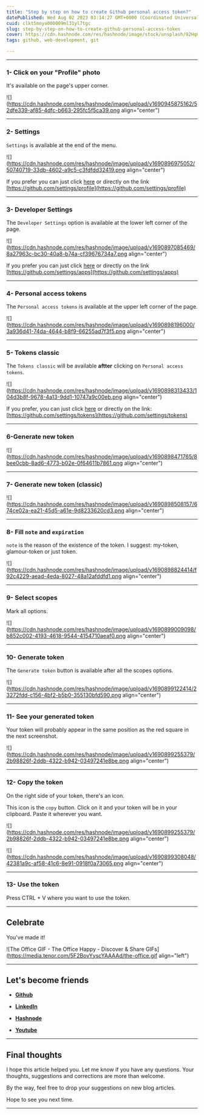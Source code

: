 ```yaml
---
title: "Step by step on how to create Github personal access token?"
datePublished: Wed Aug 02 2023 03:14:27 GMT+0000 (Coordinated Universal Time)
cuid: clkt5mnya000009ml31yl7tgc
slug: step-by-step-on-how-to-create-github-personal-access-token
cover: https://cdn.hashnode.com/res/hashnode/image/stock/unsplash/92HqQ0ZvKDA/upload/12c2e3cb7f9bce5c5f140cec7973c11f.jpeg
tags: github, web-development, git

---
```


---

### 1- Click on your "Profile" photo

It's available on the page's upper corner.

![](https://cdn.hashnode.com/res/hashnode/image/upload/v1690945875162/52dfe339-af85-4dfc-b663-295fc5f5ca39.png align="center")

---

### 2- Settings

`Settings` is available at the end of the menu.

![](https://cdn.hashnode.com/res/hashnode/image/upload/v1690896975052/50740719-33db-4602-a9c5-c3fdfdd32419.png align="center")

If you prefer you can just click [here](https://github.com/settings/profile) or directly on the link [https://github.com/settings/profile](https://github.com/settings/profile)

---

### 3- Developer Settings

The `Developer Settings` option is available at the lower left corner of the page.

![](https://cdn.hashnode.com/res/hashnode/image/upload/v1690897085469/8a27963c-bc30-40a8-b74a-cf39676734a7.png align="center")

If you prefer you can just click [here](https://github.com/settings/apps) or directly on the link [https://github.com/settings/apps](https://github.com/settings/apps)

---

### 4- Personal access tokens

The `Personal access tokens` is available at the upper left corner of the page.

![](https://cdn.hashnode.com/res/hashnode/image/upload/v1690898196000/3a936d41-74da-4644-b8f9-66255ad7f3f5.png align="center")

---

### 5- Tokens classic

The `Tokens classic` will be available **aftter** clicking on `Personal access tokens`.

![](https://cdn.hashnode.com/res/hashnode/image/upload/v1690898313433/104d3b8f-9678-4a13-9dd1-10747a9c00eb.png align="center")

If you prefer, you can just click [here](https://github.com/settings/tokens) or directly on the link: [https://github.com/settings/tokens](https://github.com/settings/tokens)

---

### 6-Generate new token

![](https://cdn.hashnode.com/res/hashnode/image/upload/v1690898471765/8bee0cbb-8ad6-4773-b02e-0f64611b7861.png align="center")

---

### 7- Generate new token (classic)

![](https://cdn.hashnode.com/res/hashnode/image/upload/v1690898508157/674ce02a-ea21-45d5-a61e-9d8233620cd3.png align="center")

---

### 8- Fill `note` and `expiration`

`note` is the reason of the existence of the token. I suggest: my-token, glamour-token or just token.

![](https://cdn.hashnode.com/res/hashnode/image/upload/v1690898824414/f92c4229-aead-4eda-8027-48a12afddfd1.png align="center")

---

### 9- Select scopes

Mark all options.

![](https://cdn.hashnode.com/res/hashnode/image/upload/v1690899009098/b852c002-4193-4618-9544-4154710aeaf0.png align="center")

---

### 10- Generate token

The `Generate token` button is available after all the scopes options.

![](https://cdn.hashnode.com/res/hashnode/image/upload/v1690899122414/23272fdd-c156-4bf2-b5b0-355130bfd590.png align="center")

---

### 11- See your generated token

Your token will probably appear in the same position as the red square in the next screenshot.

![](https://cdn.hashnode.com/res/hashnode/image/upload/v1690899255379/2b98826f-2ddb-4322-b942-03497241e8be.png align="center")

---

### 12- Copy the token

On the right side of your token, there's an icon.

This icon is the `copy` button. Click on it and your token will be in your clipboard. Paste it wherever you want.

![](https://cdn.hashnode.com/res/hashnode/image/upload/v1690899255379/2b98826f-2ddb-4322-b942-03497241e8be.png align="center")

![](https://cdn.hashnode.com/res/hashnode/image/upload/v1690899308048/42381a9c-af58-41c6-8e91-0918f0a73065.png align="center")

---

### 13- Use the token

Press CTRL + V where you want to use the token.

---

## **Celebrate**

You've made it!

![The Office GIF - The Office Happy - Discover & Share GIFs](https://media.tenor.com/5F2BovYyscYAAAAd/the-office.gif align="left")

---

## **Let's become friends**

* [**Github**](https://github.com/alexcalaca)
    
* [**LinkedIn**](https://linkedin.com/in/alexandrecalacaofficial)
    
* [**Hashnode**](https://hashnode.com/onboard?next=/@alexandrecalaca)
    
* [**Youtube**](https://www.youtube.com/@alexandrecalacaofficial)
    

---

## **Final thoughts**

I hope this article helped you. Let me know if you have any questions. Your thoughts, suggestions and corrections are more than welcome.

By the way, feel free to drop your suggestions on new blog articles.

Hope to see you next time.

---
